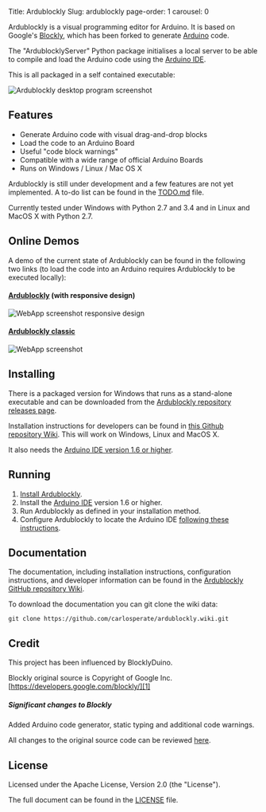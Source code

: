 Title: Ardublockly
Slug: ardublockly
page-order: 1
carousel: 0


Ardublockly is a visual programming editor for Arduino. It is based on Google's [Blockly][1], which has been forked to generate [Arduino](http://www.arduino.cc/) code.

The "ArdublocklyServer" Python package initialises a local server to be able to compile and load the Arduino code using the [Arduino IDE][2].

This is all packaged in a self contained executable:

![Ardublockly desktop program screenshot][desktop_screeshot]

## Features
* Generate Arduino code with visual drag-and-drop blocks
* Load the code to an Arduino Board
* Useful "code block warnings"
* Compatible with a wide range of official Arduino Boards
* Runs on Windows / Linux / Mac OS X

Ardublockly is still under development and a few features are not yet implemented. A to-do list can be found in the [TODO.md][3] file.

Currently tested under Windows with Python 2.7 and 3.4 and in Linux and MacOS X with Python 2.7.


## Online Demos
A demo of the current state of Ardublockly can be found in the following two links (to load the code into an Arduino requires Ardublockly to be executed locally):

#### [Ardublockly][10] (with responsive design)
![WebApp screenshot responsive design][web_screenshot_responsive]

#### [Ardublockly classic][11]
![WebApp screenshot][web_screenshot_classic]



## Installing
There is a packaged version for Windows that runs as a stand-alone executable and can be downloaded from the [Ardublockly repository releases page][4].

Installation instructions for developers can be found in [this Github repository Wiki][5]. This will work on Windows, Linux and MacOS X.

It also needs the [Arduino IDE version 1.6 or higher](http://arduino.cc/en/main/software).


## Running
1. [Install Ardublockly][5].
2. Install the [Arduino IDE][2] version 1.6 or higher.
3. Run Ardublockly as defined in your installation method.
3. Configure Ardublockly to locate the Arduino IDE [following these instructions][6].


## Documentation
The documentation, including installation instructions, configuration instructions, and developer information can be found in the [Ardublockly GitHub repository Wiki][7].

To download the documentation you can git clone the wiki data:
```
git clone https://github.com/carlosperate/ardublockly.wiki.git
```


## Credit
This project has been influenced by BlocklyDuino.

Blockly original source is Copyright of Google Inc. [https://developers.google.com/blockly/][1]

##### Significant changes to Blockly
Added Arduino code generator, static typing and additional code warnings.

All changes to the original source code can be reviewed [here][8].


## License
Licensed under the Apache License, Version 2.0 (the "License").

The full document can be found in the [LICENSE][9] file.


[1]: https://developers.google.com/blockly/
[2]: http://arduino.cc/en/main/software/
[3]: TODO.md
[4]: https://github.com/carlosperate/ardublockly/releases/
[5]: https://github.com/carlosperate/ardublockly/wiki/Installing-Ardublockly
[6]: https://github.com/carlosperate/ardublockly/wiki/Configure-Ardublockly
[7]: https://github.com/carlosperate/ardublockly/wiki
[8]: https://github.com/carlosperate/ardublockly/compare/blockly-original...master
[9]: https://github.com/carlosperate/ardublockly/blob/master/LICENSE
[10]: http://carlosperate.github.io/ardublockly/ardublockly/index.html
[11]: http://carlosperate.github.io/ardublockly/ardublockly/classic/index.html


[desktop_screeshot]: http://carlosperate.github.io/ardublockly/images/screenshot_desktop_1.png
[web_screenshot_responsive]: http://carlosperate.github.io/ardublockly/images/screenshot_material_all_small.jpg
[web_screenshot_classic]: http://carlosperate.github.io/ardublockly/images/screenshot_1.png
